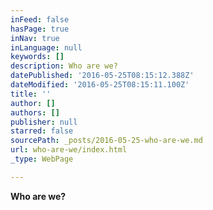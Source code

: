 ```yaml
---
inFeed: false
hasPage: true
inNav: true
inLanguage: null
keywords: []
description: Who are we?
datePublished: '2016-05-25T08:15:12.388Z'
dateModified: '2016-05-25T08:15:11.100Z'
title: ''
author: []
authors: []
publisher: null
starred: false
sourcePath: _posts/2016-05-25-who-are-we.md
url: who-are-we/index.html
_type: WebPage

---
```

**Who are we?**